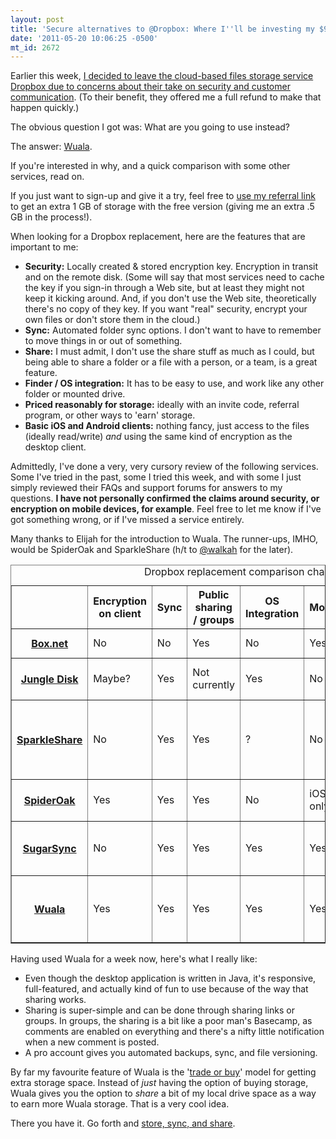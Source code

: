 ```yaml
---
layout: post
title: 'Secure alternatives to @Dropbox: Where I''ll be investing my $99 refund.'
date: '2011-05-20 10:06:25 -0500'
mt_id: 2672
---
```


Earlier this week, [I decided to leave the cloud-based files storage service Dropbox due to concerns about their take on security and customer communication](http://www.phillipadsmith.com/2011/05/dear-dropbox-you-sound-like-a-broken-record-on-security-privacy.html). (To their benefit, they offered me a full refund to make that happen quickly.)

The obvious question I got was: What are you going to use instead?

The answer: [Wuala](http://www.wuala.com).

If you're interested in why, and a quick comparison with some other services, read on.

If you just want to sign-up and give it a try, feel free to [use my referral link](http://www.wuala.com/referral/F6JHPPN7C5B5HP4AC5K6) to get an extra 1 GB of storage with the free version (giving me an extra .5 GB in the process!).

When looking for a Dropbox replacement, here are the features that are important to me:

* **Security:** Locally created & stored encryption key. Encryption in transit and on the remote disk. (Some will say that most services need to cache the key if you sign-in through a Web site, but at least they might not keep it kicking around. And, if you don't use the Web site, theoretically there's no copy of they key. If you want "real" security, encrypt your own files or don't store them in the cloud.)
* **Sync:** Automated folder sync options. I don't want to have to remember to move things in or out of something.
* **Share:** I must admit, I don't use the share stuff as much as I could, but being able to share a folder or a file with a person, or a team, is a great feature.
* **Finder / OS integration:** It has to be easy to use, and work like any other folder or mounted drive.
* **Priced reasonably for storage:** ideally with an invite code, referral program, or other ways to 'earn' storage.
* **Basic iOS and Android clients:** nothing fancy, just access to the files (ideally read/write) _and_ using the same kind of encryption as the desktop client.

Admittedly, I've done a very, very cursory review of the following services. Some I've tried in the past, some I tried this week, and with some I just simply reviewed their FAQs and support forums for answers to my questions. **I have not personally confirmed the claims around security, or encryption on mobile devices, for example**. Feel free to let me know if I've got something wrong, or if I've missed a service entirely.

Many thanks to Elijah for the introduction to Wuala. The runner-ups, IMHO, would be SpiderOak and SparkleShare (h/t to [@walkah](https://twitter.com/walkah) for the later).

<table border="1" summary="This table compares a number of Web-based file hosting services.">
  <caption>
    Dropbox replacement comparison chart
  </caption>
  <tbody><tr>
    <td>&nbsp;</td>
    <th scope="col">Encryption on client</td>
    <th scope="col">Sync</th>
    <th scope="col">Public sharing / groups</th>
    <th scope="col">OS Integration</th>
    <th scope="col">Mobile</th>
    <th scope="col">Starting price</th>
    <th scope="col">Notes</th>
  </tr>
  <tr>
    <th scope="row"><a href="http://www.box.net/">Box.net</a></th>
    <td>No</td>
    <td>No</td>
    <td>Yes</td>
    <td>No</td>
    <td>Yes</td>
    <td>$45/month</th>
    <td>File size limit 1GB</td>
  </tr>
  <tr>
    <th scope="row"><a href="https://www.jungledisk.com/">Jungle Disk</a></th>
    <td>Maybe?</td>
    <td>Yes</td>
    <td>Not currently</td>
    <td>Yes</td>
    <td>No</td>
    <td>$3/month</th>
    <td>AWS or S3 storage</td>
  </tr>
  <tr>
    <th scope="row"><a href="http://sparkleshare.org/">SparkleShare</a></th>
    <td>No</td>
    <td>Yes</td>
    <td>Yes</td>
    <td>?</td>
    <td>No</td>
    <td>Free</td>
    <td>Git or Gitorious storage; open source software</td>
  </tr>
  <tr>
    <th scope="row"><a href="https://spideroak.com">SpiderOak</a></th>
    <td>Yes</td>
    <td>Yes</td>
    <td>Yes</td>
    <td>No</td>
    <td>iOS only</td>
    <td>$10/month</td>
    <td>Very ugly interface</td>
  </tr>
  <tr>
    <th scope="row"><a href="https://www.sugarsync.com/">SugarSync</a></th>
    <td>No</td>
    <td>Yes</td>
    <td>Yes</td>
    <td>Yes</td>
    <td>Yes</td>
    <td>$5/month</td>
    <td>Same ToS issue as Dropbox</td>
  </tr>
  <tr>
    <th scope="row"><a href="http://www.wuala.com">Wuala</a></td>
    <td>Yes</td>
    <td>Yes</td>
    <td>Yes</td>
    <td>Yes</td>
    <td>Yes</td>
    <td>$29/year</td>
    <td>Earn space by sharing space.</td>
  </tr>
</tbody></table>

Having used Wuala for a week now, here's what I really like:

* Even though the desktop application is written in Java, it's responsive, full-featured, and actually kind of fun to use because of the way that sharing works.
* Sharing is super-simple and can be done through sharing links or groups. In groups, the sharing is a bit like a poor man's Basecamp, as comments are enabled on everything and there's a nifty little notification when a new comment is posted.
* A pro account gives you automated backups, sync, and file versioning.

By far my favourite feature of Wuala is the '[trade or buy](http://www.wuala.com/en/learn/features/t/7)' model for getting extra storage space. Instead of *just* having the option of buying storage, Wuala gives you the option to _share_ a bit of my local drive space as a way to earn more Wuala storage. That is a very cool idea.

There you have it. Go forth and [store, sync, and share](http://www.wuala.com/).
